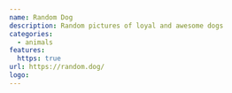 ```yaml
---
name: Random Dog
description: Random pictures of loyal and awesome dogs
categories:
  - animals
features:
  https: true
url: https://random.dog/
logo:
---
```

